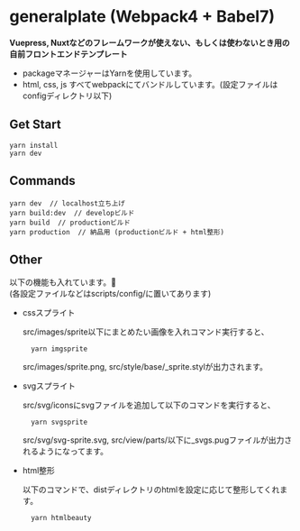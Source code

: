 # generalplate (Webpack4 + Babel7)
**Vuepress, Nuxtなどのフレームワークが使えない、もしくは使わないとき用の自前フロントエンドテンプレート**

- packageマネージャーはYarnを使用しています。
- html, css, js すべてwebpackにてバンドルしています。(設定ファイルはconfigディレクトリ以下)

## Get Start
    yarn install
    yarn dev

## Commands
    yarn dev  // localhost立ち上げ
    yarn build:dev  // developビルド
    yarn build  // productionビルド
    yarn production  // 納品用 (productionビルド + html整形)

## Other

以下の機能も入れています。<br>
(各設定ファイルなどはscripts/config/に置いてあります)

- cssスプライト

  src/images/sprite以下にまとめたい画像を入れコマンド実行すると、

        yarn imgsprite

  src/images/sprite.png, src/style/base/_sprite.stylが出力されます。

- svgスプライト
  
  src/svg/iconsにsvgファイルを追加して以下のコマンドを実行すると、

        yarn svgsprite

  src/svg/svg-sprite.svg, src/view/parts/以下に_svgs.pugファイルが出力されるようになってます。

- html整形
  
  以下のコマンドで、distディレクトリのhtmlを設定に応じて整形してくれます。

        yarn htmlbeauty
